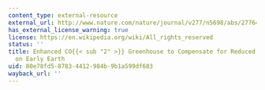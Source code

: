 ```yaml
---
content_type: external-resource
external_url: http://www.nature.com/nature/journal/v277/n5698/abs/277640a0.html
has_external_license_warning: true
license: https://en.wikipedia.org/wiki/All_rights_reserved
status: ''
title: Enhanced CO{{< sub "2" >}} Greenhouse to Compensate for Reduced Solar Luminosity
  on Early Earth
uid: 80e78fd5-8783-4412-984b-9b1a599df683
wayback_url: ''
---
```

